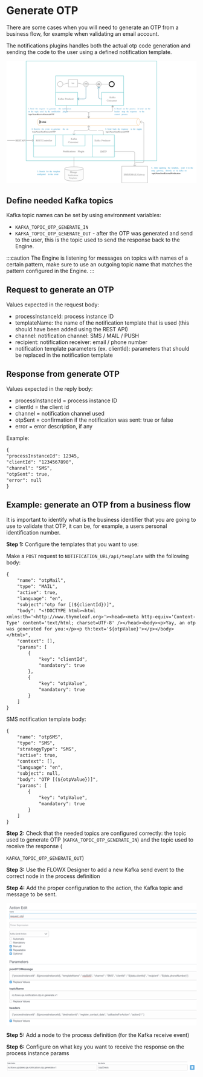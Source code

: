 # Generate OTP

There are some cases when you will need to generate an OTP from a business flow, for example when validating an email account.

The notifications plugins handles both the actual otp code generation and sending the code to the user using a defined notification template.

![](../../../../../img/otp_archi.png)

## Define needed Kafka topics

Kafka topic names can be set by using environment variables:

* `KAFKA_TOPIC_OTP_GENERATE_IN`
* `KAFKA_TOPIC_OTP_GENERATE_OUT` - after the OTP was generated and send to the user, this is the topic used to send the response back to the Engine.

:::caution
The Engine is listening for messages on topics with names of a certain pattern, make sure to use an outgoing topic name that matches the pattern configured in the Engine.
:::

## Request to generate an OTP

Values expected in the request body:

* processInstanceId: process instance ID
* templateName: the name of the notification template that is used (this should have been added using the REST API)
* channel: notification channel: SMS / MAIL / PUSH
* recipient: notification receiver: email / phone number
* notification template parameters (ex. clientId): parameters that should be replaced in the notification template

## Response from generate OTP

Values expected in the reply body:

* processInstanceId = process instance ID
* clientId = the client id
* channel = notification channel used
* otpSent = confirmation if the notification was sent: true or false
* error = error description, if any

Example:

```
{
"processInstanceId": 12345,
"clientId": "1234567890",
"channel": "SMS",
"otpSent": true,
"error": null
}
```

## Example: generate an OTP from a business flow

It is important to identify what is the business identifier that you are going to use to validate that OTP, it can be, for example, a users personal identification number.

**Step 1:** Configure the templates that you want to use:

Make a `POST` request to `NOTIFICATION_URL/api/template` with the following body:

```
{
	"name": "otpMail",
	"type": "MAIL",
	"active": true,
	"language": "en",
	"subject":"otp for [(${clientId})]",
	"body": "<!DOCTYPE html><html xmlns:th='<http://www.thymeleaf.org>'><head><meta http-equiv='Content-Type' content='text/html; charset=UTF-8' /></head><body><p>Yay, an otp was generated for you:</p><p th:text='${otpValue}'></p></body></html>",
	"context": [],
	"params": [
		{
			"key": "clientId",
			"mandatory": true
		},
        {
			"key": "otpValue",
			"mandatory": true
		}
	]
}
```

SMS notification template body:

```
{
    "name": "otpSMS",
    "type": "SMS",
    "strategyType": "SMS",
    "active": true,
    "context": [],
    "language": "en",
    "subject": null,
    "body": "OTP [(${otpValue})]",
    "params": [
        {
            "key": "otpValue",
            "mandatory": true
        }
    ]
}
```

**Step 2:** Check that the needed topics are configured correctly:  the topic used to generate OTP (`KAFKA_TOPIC_OTP_GENERATE_IN`) and the topic used to receive the response (

`KAFKA_TOPIC_OTP_GENERATE_OUT`)

**Step 3:** Use the FLOWX Designer to add a new Kafka send event to the correct node in the process definition

**Step 4:** Add the proper configuration to the action, the Kafka topic and message to be sent.

![](../../../../../img/otp_config.png)

**Step 5:** Add a node to the process definition (for the Kafka receive event)

**Step 6:** Configure on what key you want to receive the response on the process instance params

![](../../../../../img/otp_config1.png)